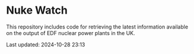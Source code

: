 # Nuke Watch

This repository includes code for retrieving the latest information available on the output of EDF nuclear power plants in the UK.

Last updated: 2024-10-28 23:13